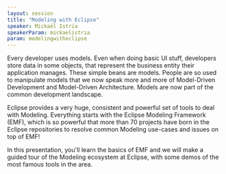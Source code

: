 ```yaml
---
layout: session
title: "Modeling with Eclipse"
speaker: Mickaël Istria
speakerParam: mickaelistria
param: modelingwitheclipse
---
```


Every developer uses models. Even when doing basic UI stuff, developers store data in some objects, that represent the business entity their application manages.
These simple beans are models. People are so used to manipulate models that we now speak more and more of Model-Driven Development and Model-Driven Architecture.
Models are now part of the common development landscape.

Eclipse provides a very huge, consistent and powerful set of tools to deal with Modeling.
Everything starts with the Eclipse Modeling Framework (EMF), which is so powerful that more than 70 projects have born in the
Eclipse repositories to resolve common Modeling use-cases and issues on top of EMF!

In this presentation, you'll learn the basics of EMF and we will make a guided tour of the Modeling ecosystem at Eclipse,
with some demos of the most famous tools in the area.